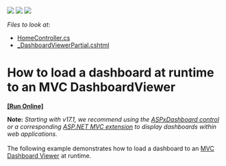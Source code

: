 <!-- default badges list -->
![](https://img.shields.io/endpoint?url=https://codecentral.devexpress.com/api/v1/VersionRange/128579323/14.1.3%2B)
[![](https://img.shields.io/badge/Open_in_DevExpress_Support_Center-FF7200?style=flat-square&logo=DevExpress&logoColor=white)](https://supportcenter.devexpress.com/ticket/details/T115058)
[![](https://img.shields.io/badge/📖_How_to_use_DevExpress_Examples-e9f6fc?style=flat-square)](https://docs.devexpress.com/GeneralInformation/403183)
<!-- default badges end -->
<!-- default file list -->
*Files to look at*:

* [HomeController.cs](./CS/Dashboard_MVCLoadingDashboard/Controllers/HomeController.cs)
* [_DashboardViewerPartial.cshtml](./CS/Dashboard_MVCLoadingDashboard/Views/Home/_DashboardViewerPartial.cshtml)
<!-- default file list end -->
# How to load a dashboard at runtime to an MVC DashboardViewer
<!-- run online -->
**[[Run Online]](https://codecentral.devexpress.com/t115058)**
<!-- run online end -->


<p><strong>Note:</strong> <em>Starting with v17.1, we recommend using the <a href="https://documentation.devexpress.com/Dashboard/CustomDocument16976.aspx">ASPxDashboard control</a> or a corresponding <a href="https://documentation.devexpress.com/Dashboard/CustomDocument16977.aspx">ASP.NET MVC extension</a> to display dashboards within web applications.</em><br><br>The following example demonstrates how to load a dashboard to an <a href="https://documentation.devexpress.com/#Dashboard/CustomDocument17001">MVC Dashboard Viewer</a> at runtime.</p>

<br/>


